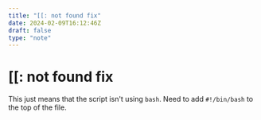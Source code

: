 ```yaml
---
title: "[[: not found fix"
date: 2024-02-09T16:12:46Z
draft: false
type: "note"
---
```

# [[: not found fix

This just means that the script isn't using `bash`. Need to add `#!/bin/bash` to the top of the file.
